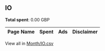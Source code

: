 ## IO
**Total spent**: 0.00 GBP

|Page Name|Spent|Ads|Disclaimer|
|:---|---:|---:|:---|

View all in [Month/IO.csv](../../MetaData/Month/IO.csv)
